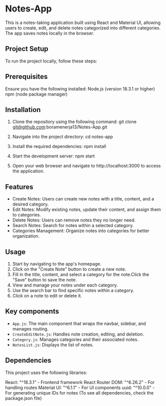 # Notes-App

This is a notes-taking application built using React and Material UI, allowing users to create, edit, and delete notes categorized into different categories. The app saves notes locally in the browser.

## Project Setup

To run the project locally, follow these steps:

## Prerequisites

Ensure you have the following installed:
Node.js (version 18.3.1 or higher)
npm (node package manager)

## Installation

1. Clone the repository using the following command:
    git clone git@github.com:boramenerja13/Notes-App.git

2. Navigate into the project directory:
    cd notes-app

3. Install the required dependencies:
    npm install

4. Start the development server:
    npm start

5. Open your web browser and navigate to http://localhost:3000 to access the application.

## Features

- Create Notes: Users can create new notes with a title, content, and a desired category.
- Edit Notes: Modify existing notes, update their content, and assign them to categories.
- Delete Notes: Users can remove notes they no longer need.
- Search Notes: Search for notes within a selected category.
- Categories Management: Organize notes into categories for better organization.

## Usage

1. Start by navigating to the app's homepage.
2. Click on the "Create Note" button to create a new note.
3. Fill in the title, content, and select a category for the note.Click the "Save" button to save the note.
4. View and manage your notes under each category.
5. Use the search bar to find specific notes within a category.
6. Click on a note to edit or delete it.

## Key components

- `App.js`: The main component that wraps the navbar, sidebar, and manages routing.
- `CreateEditNote.js`: Handles note creation, editing, and deletion.
- `Category.js`: Manages categories and their associated notes.
- `NotesList.js`: Displays the list of notes.


## Dependencies

This project uses the following libraries:

React: "^18.3.1" - Frontend framework
React Router DOM: "^6.26.2" - For handling routes
Material UI: "^6.1.1" - For UI components
uuid: "^10.0.0" - For generating unique IDs for notes
(To see all dependencies, check the package.json file)


